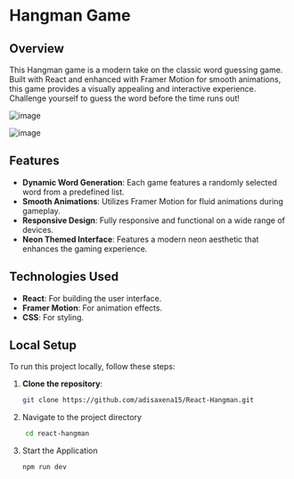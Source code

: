 
# Hangman Game

## Overview

This Hangman game is a modern take on the classic word guessing game. Built with React and enhanced with Framer Motion for smooth animations, this game provides a visually appealing and interactive experience. Challenge yourself to guess the word before the time runs out!

![image](https://github.com/user-attachments/assets/ba89a8b0-61d8-45b0-98b8-ce3e2211ec55)


![image](https://github.com/user-attachments/assets/d8fddddb-7b84-4e7d-96a6-f11c1d13d6f2)


## Features

- **Dynamic Word Generation**: Each game features a randomly selected word from a predefined list.
- **Smooth Animations**: Utilizes Framer Motion for fluid animations during gameplay.
- **Responsive Design**: Fully responsive and functional on a wide range of devices.
- **Neon Themed Interface**: Features a modern neon aesthetic that enhances the gaming experience.

## Technologies Used

- **React**: For building the user interface.
- **Framer Motion**: For animation effects.
- **CSS**: For styling.

## Local Setup

To run this project locally, follow these steps:

1. **Clone the repository**:
   ```bash
   git clone https://github.com/adisaxena15/React-Hangman.git
   ```
   
2. Navigate to the project directory
  ```bash
      cd react-hangman
  ```

3. Start the Application
   ```bash
   npm run dev
   ```
